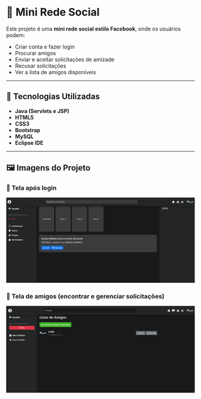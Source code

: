 # 📱 Mini Rede Social

Este projeto é uma **mini rede social estilo Facebook**, onde os usuários podem:

- Criar conta e fazer login  
- Procurar amigos  
- Enviar e aceitar solicitações de amizade  
- Recusar solicitações  
- Ver a lista de amigos disponíveis  

---

## 🚀 Tecnologias Utilizadas
- **Java (Servlets e JSP)**  
- **HTML5**  
- **CSS3**  
- **Bootstrap**  
- **MySQL**  
- **Eclipse IDE**  

---

## 🖼️ Imagens do Projeto

### 🔹 Tela após login
![Tela inicial](img1.png)

### 🔹 Tela de amigos (encontrar e gerenciar solicitações)
![Tela amigos](img2.png)

